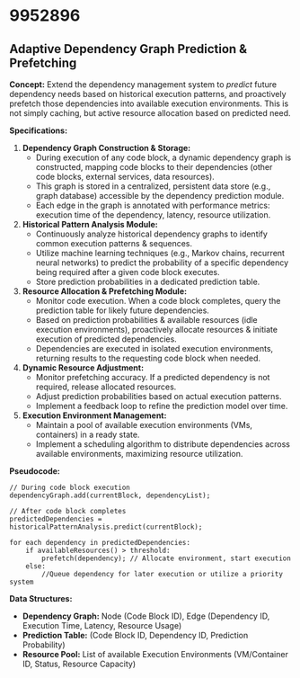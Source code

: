 # 9952896

## Adaptive Dependency Graph Prediction & Prefetching

**Concept:** Extend the dependency management system to *predict* future dependency needs based on historical execution patterns, and proactively prefetch those dependencies into available execution environments. This is not simply caching, but active resource allocation based on predicted need.

**Specifications:**

1.  **Dependency Graph Construction & Storage:**
    *   During execution of any code block, a dynamic dependency graph is constructed, mapping code blocks to their dependencies (other code blocks, external services, data resources).
    *   This graph is stored in a centralized, persistent data store (e.g., graph database) accessible by the dependency prediction module.
    *   Each edge in the graph is annotated with performance metrics: execution time of the dependency, latency, resource utilization.
2.  **Historical Pattern Analysis Module:**
    *   Continuously analyze historical dependency graphs to identify common execution patterns & sequences.
    *   Utilize machine learning techniques (e.g., Markov chains, recurrent neural networks) to predict the probability of a specific dependency being required after a given code block executes.
    *   Store prediction probabilities in a dedicated prediction table.
3.  **Resource Allocation & Prefetching Module:**
    *   Monitor code execution. When a code block completes, query the prediction table for likely future dependencies.
    *   Based on prediction probabilities & available resources (idle execution environments), proactively allocate resources & initiate execution of predicted dependencies.
    *   Dependencies are executed in isolated execution environments, returning results to the requesting code block when needed.
4.  **Dynamic Resource Adjustment:**
    *   Monitor prefetching accuracy. If a predicted dependency is not required, release allocated resources.
    *   Adjust prediction probabilities based on actual execution patterns.
    *   Implement a feedback loop to refine the prediction model over time.
5.  **Execution Environment Management:**
    *   Maintain a pool of available execution environments (VMs, containers) in a ready state.
    *   Implement a scheduling algorithm to distribute dependencies across available environments, maximizing resource utilization.

**Pseudocode:**

```
// During code block execution
dependencyGraph.add(currentBlock, dependencyList);

// After code block completes
predictedDependencies = historicalPatternAnalysis.predict(currentBlock);

for each dependency in predictedDependencies:
    if availableResources() > threshold:
        prefetch(dependency); // Allocate environment, start execution
    else:
        //Queue dependency for later execution or utilize a priority system
```

**Data Structures:**

*   **Dependency Graph:** Node (Code Block ID), Edge (Dependency ID, Execution Time, Latency, Resource Usage)
*   **Prediction Table:** (Code Block ID, Dependency ID, Prediction Probability)
*   **Resource Pool:** List of available Execution Environments (VM/Container ID, Status, Resource Capacity)